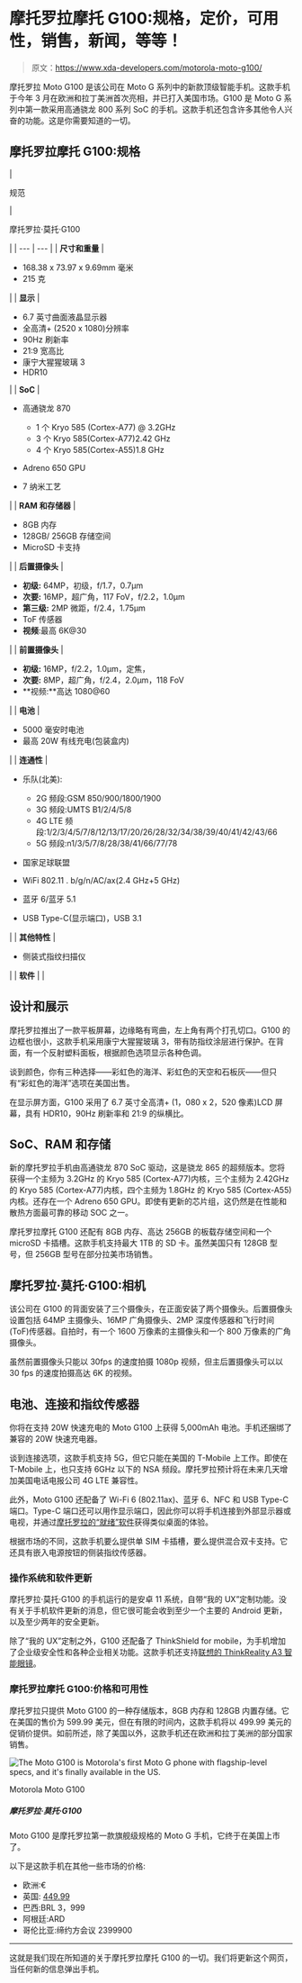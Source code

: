 # 摩托罗拉摩托 G100:规格，定价，可用性，销售，新闻，等等！

> 原文：<https://www.xda-developers.com/motorola-moto-g100/>

摩托罗拉 Moto G100 是该公司在 Moto G 系列中的新款顶级智能手机。这款手机于今年 3 月在欧洲和拉丁美洲首次亮相，并已打入美国市场。G100 是 Moto G 系列中第一款采用高通骁龙 800 系列 SoC 的手机。这款手机还包含许多其他令人兴奋的功能。这是你需要知道的一切。

## 摩托罗拉摩托 G100:规格

| 

规范

 | 

摩托罗拉·莫托·G100

 |
| --- | --- |
| **尺寸和重量** | 

*   168.38 x 73.97 x 9.69mm 毫米
*   215 克

 |
| **显示** | 

*   6.7 英寸曲面液晶显示器
*   全高清+ (2520 x 1080)分辨率
*   90Hz 刷新率
*   21:9 宽高比
*   康宁大猩猩玻璃 3
*   HDR10

 |
| **SoC** | 

*   高通骁龙 870
    *   1 个 Kryo 585 (Cortex-A77) @ 3.2GHz
    *   3 个 Kryo 585(Cortex-A77)2.42 GHz
    *   4 个 Kryo 585(Cortex-A55)1.8 GHz

*   Adreno 650 GPU
*   7 纳米工艺

 |
| **RAM 和存储器** | 

*   8GB 内存
*   128GB/ 256GB 存储空间
*   MicroSD 卡支持

 |
| **后置摄像头** | 

*   **初级:** 64MP，初级，f/1.7，0.7μm
*   **次要:** 16MP，超广角，117 FoV，f/2.2，1.0μm
*   **第三级:** 2MP 微距，f/2.4，1.75μm
*   ToF 传感器
*   **视频**:最高 6K@30

 |
| **前置摄像头** | 

*   **初级:** 16MP，f/2.2，1.0μm，定焦，
*   **次要:** 8MP，超广角，f/2.4，2.0μm，118 FoV
*   **视频:**高达 1080@60

 |
| **电池** | 

*   5000 毫安时电池
*   最高 20W 有线充电(包装盒内)

 |
| **连通性** | 

*   乐队(北美):
    *   2G 频段:GSM 850/900/1800/1900
    *   3G 频段:UMTS B1/2/4/5/8
    *   4G LTE 频段:1/2/3/4/5/7/8/12/13/17/20/26/28/32/34/38/39/40/41/42/43/66
    *   5G 频段:n1/3/5/7/8/28/38/41/66/77/78

*   国家足球联盟
*   WiFi 802.11 . b/g/n/AC/ax(2.4 GHz+5 GHz)
*   蓝牙 6/蓝牙 5.1
*   USB Type-C(显示端口)，USB 3.1

 |
| **其他特性** | 

*   侧装式指纹扫描仪

 |
| **软件** |  |

## 设计和展示

摩托罗拉推出了一款平板屏幕，边缘略有弯曲，左上角有两个打孔切口。G100 的边框也很小，这款手机采用康宁大猩猩玻璃 3，带有防指纹涂层进行保护。在背面，有一个反射塑料面板，根据颜色选项显示各种色调。

谈到颜色，你有三种选择——彩虹色的海洋、彩虹色的天空和石板灰——但只有“彩虹色的海洋”选项在美国出售。

在显示屏方面，G100 采用了 6.7 英寸全高清+ (1，080 x 2，520 像素)LCD 屏幕，具有 HDR10，90Hz 刷新率和 21:9 的纵横比。

## SoC、RAM 和存储

新的摩托罗拉手机由高通骁龙 870 SoC 驱动，这是骁龙 865 的超频版本。您将获得一个主频为 3.2GHz 的 Kryo 585 (Cortex-A77)内核，三个主频为 2.42GHz 的 Kryo 585 (Cortex-A77)内核，四个主频为 1.8GHz 的 Kryo 585 (Cortex-A55)内核。还存在一个 Adreno 650 GPU。即使有更新的芯片组，这仍然是在性能和散热方面最可靠的移动 SOC 之一。

摩托罗拉摩托 G100 还配有 8GB 内存、高达 256GB 的板载存储空间和一个 microSD 卡插槽。这款手机支持最大 1TB 的 SD 卡。虽然美国只有 128GB 型号，但 256GB 型号在部分拉美市场销售。

## 摩托罗拉·莫托·G100:相机

该公司在 G100 的背面安装了三个摄像头，在正面安装了两个摄像头。后置摄像头设置包括 64MP 主摄像头、16MP 广角摄像头、2MP 深度传感器和飞行时间(ToF)传感器。自拍时，有一个 1600 万像素的主摄像头和一个 800 万像素的广角摄像头。

虽然前置摄像头只能以 30fps 的速度拍摄 1080p 视频，但主后置摄像头可以以 30 fps 的速度拍摄高达 6K 的视频。

## 电池、连接和指纹传感器

你将在支持 20W 快速充电的 Moto G100 上获得 5,000mAh 电池。手机还捆绑了兼容的 20W 快速充电器。

谈到连接选项，这款手机支持 5G，但它只能在美国的 T-Mobile 上工作。即使在 T-Mobile 上，也只支持 6GHz 以下的 NSA 频段。摩托罗拉预计将在未来几天增加美国电话电报公司 4G LTE 兼容性。

此外，Moto G100 还配备了 Wi-Fi 6 (802.11ax)、蓝牙 6、NFC 和 USB Type-C 端口。Type-C 端口还可以用作显示端口，因此你可以将手机连接到外部显示器或电视，并通过[摩托罗拉的“就绪”软件](https://www.xda-developers.com/motorola-ready-for-desktop-mode-edge-plus/)获得类似桌面的体验。

根据市场的不同，这款手机要么提供单 SIM 卡插槽，要么提供混合双卡支持。它还具有嵌入电源按钮的侧装指纹传感器。

### 操作系统和软件更新

摩托罗拉·莫托·G100 的手机运行的是安卓 11 系统，自带“我的 UX”定制功能。没有关于手机软件更新的消息，但它很可能会收到至少一个主要的 Android 更新，以及至少两年的安全更新。

除了“我的 UX”定制之外，G100 还配备了 ThinkShield for mobile，为手机增加了企业级安全性和各种企业相关功能。这款手机还支持[联想的 ThinkReality A3 智能眼镜](https://www.xda-developers.com/lenovo-thinkreality-a3-ar-smart-glasses-enterprise-launch-ces-2021/)。

### 摩托罗拉摩托 G100:价格和可用性

摩托罗拉只提供 Moto G100 的一种存储版本，8GB 内存和 128GB 内置存储。它在美国的售价为 599.99 美元，但在有限的时间内，这款手机将以 499.99 美元的促销价提供。如前所述，除了美国以外，这款手机还在欧洲和拉丁美洲的部分国家销售。

 <picture>![The Moto G100 is Motorola's first Moto G phone with flagship-level specs, and it's finally available in the US.](img/d675adae16f3de867923f1aa7a06f117.png)</picture> 

Motorola Moto G100

##### 摩托罗拉·莫托·G100

Moto G100 是摩托罗拉第一款旗舰级规格的 Moto G 手机，它终于在美国上市了。

以下是这款手机在其他一些市场的价格:

*   欧洲:€
*   英国: [449.99](https://www.amazon.co.uk/Motorola-Smartphones-G100-Iridescent-Ocean/dp/B08X4GX9K1/?tag=xdadevelopers-21)
*   巴西:BRL 3，999
*   阿根廷:ARD
*   哥伦比亚:缔约方会议 2399900

* * *

这就是我们现在所知道的关于摩托罗拉摩托 G100 的一切。我们将更新这个网页，当任何新的信息弹出手机。